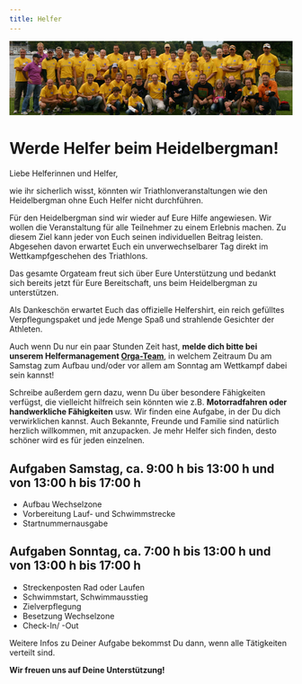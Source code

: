```yaml
---
title: Helfer
---
```


![Merkblatt](/img/banner/OrgaTeam.jpeg)

# Werde Helfer beim Heidelbergman!

Liebe Helferinnen und Helfer,

wie ihr sicherlich wisst, könnten wir Triathlonveranstaltungen wie den Heidelbergman ohne Euch Helfer nicht durchführen.

Für den Heidelbergman sind wir wieder auf Eure Hilfe angewiesen. Wir wollen die Veranstaltung für alle Teilnehmer zu einem Erlebnis machen. Zu diesem Ziel kann jeder von Euch seinen individuellen Beitrag leisten. Abgesehen davon erwartet Euch ein unverwechselbarer Tag direkt im Wettkampfgeschehen des Triathlons.

Das gesamte Orgateam freut sich über Eure Unterstützung und bedankt sich bereits jetzt für Eure Bereitschaft, uns beim Heidelbergman  zu unterstützen.

Als Dankeschön erwartet Euch das offizielle Helfershirt, ein reich gefülltes Verpflegungspaket und jede Menge Spaß und strahlende Gesichter der Athleten.

Auch wenn Du nur ein paar Stunden Zeit hast, **melde dich bitte bei unserem Helfermanagement [Orga-Team](mailto:info@heidelbergman.de)**, in welchem Zeitraum Du am Samstag zum Aufbau und/oder vor allem am Sonntag am Wettkampf dabei sein kannst!

Schreibe außerdem gern dazu, wenn Du über besondere Fähigkeiten verfügst, die vielleicht hilfreich sein könnten wie z.B. **Motorradfahren oder handwerkliche Fähigkeiten** usw. Wir finden eine Aufgabe, in der Du dich verwirklichen kannst. Auch Bekannte, Freunde und Familie sind natürlich herzlich willkommen, mit anzupacken. Je mehr Helfer sich finden, desto schöner wird es für jeden einzelnen.

## Aufgaben Samstag, ca. 9:00 h bis 13:00 h und von 13:00 h bis 17:00 h

* Aufbau Wechselzone
* Vorbereitung Lauf- und Schwimmstrecke
* Startnummernausgabe

## Aufgaben Sonntag, ca. 7:00 h bis 13:00 h und von 13:00 h bis 17:00 h

* Streckenposten Rad oder Laufen
* Schwimmstart, Schwimmausstieg
* Zielverpflegung
* Besetzung Wechselzone
* Check-In/ -Out

Weitere Infos zu Deiner Aufgabe bekommst Du dann, wenn alle Tätigkeiten verteilt sind.

**Wir freuen uns auf Deine Unterstützung!**

 
